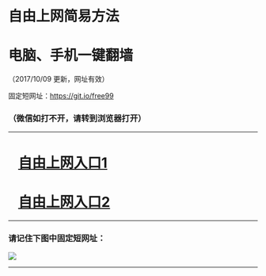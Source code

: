 ﻿# 自由上网简易方法

# 电脑、手机一键翻墙

（2017/10/09 更新，网址有效）

固定短网址：https://git.io/free99

### （微信如打不开，请转到浏览器打开）


***





# &nbsp;&nbsp; <a href="http://ft1483510831.fwq-tz-1001.info/fwqtz01.html?t=100900120917 " target="_blank">自由上网入口1</a>
# &nbsp;&nbsp; <a href="http://ft2302216745.fwq-tz-1002.info/fwqtz02.html?t=100900131482 " target="_blank">自由上网入口2</a>
***

### 请记住下图中固定短网址：

<img src="https://s3-us-west-2.amazonaws.com/fwq-1001/yjfq-20170905okok.png" /> 


***

